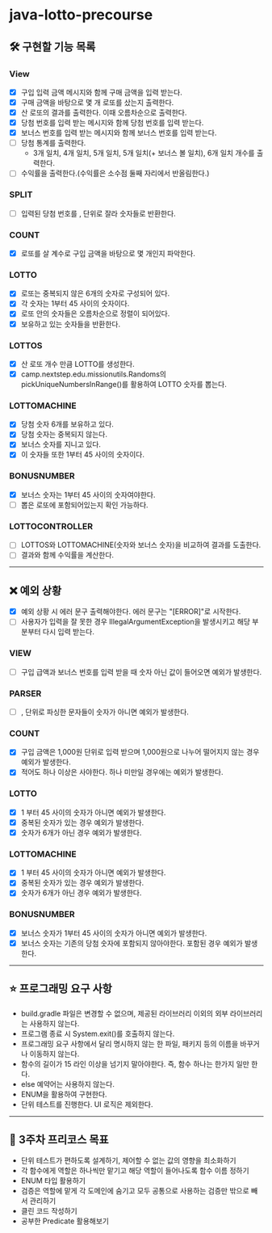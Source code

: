 # java-lotto-precourse

## 🛠️ 구현할 기능 목록

### View

- [X] 구입 입력 금액 메시지와 함께 구매 금액을 입력 받는다.
- [X] 구매 금액을 바탕으로 몇 개 로또를 샀는지 출력한다.
- [X] 산 로또의 결과를 출력한다. 이때 오름차순으로 출력한다.
- [X] 당첨 번호를 입력 받는 메시지와 함께 당첨 번호를 입력 받는다.
- [X] 보너스 번호를 입력 받는 메시지와 함께 보너스 번호를 입력 받는다.
- [ ] 당첨 통계를 출력한다.
    - 3개 일치, 4개 일치, 5개 일치, 5개 일치(+ 보너스 볼 일치), 6개 일치 개수를 출력한다.
- [ ] 수익률을 출력한다.(수익률은 소수점 둘째 자리에서 반올림한다.)

### SPLIT

- [ ] 입력된 당첨 번호를 , 단위로 잘라 숫자들로 반환한다.

### COUNT

- [X] 로또를 살 계수로 구입 금액을 바탕으로 몇 개인지 파악한다.

### LOTTO

- [X] 로또는 중복되지 않은 6개의 숫자로 구성되어 있다.
- [X] 각 숫자는 1부터 45 사이의 숫자이다.
- [X] 로또 안의 숫자들은 오름차순으로 정렬이 되어있다.
- [X] 보유하고 있는 숫자들을 반환한다.

### LOTTOS

- [X] 산 로또 개수 만큼 LOTTO를 생성한다.
- [X] camp.nextstep.edu.missionutils.Randoms의 pickUniqueNumbersInRange()를 활용하여 LOTTO 숫자를 뽑는다.

### LOTTOMACHINE

- [X] 당첨 숫자 6개를 보유하고 있다.
- [X] 당첨 숫자는 중복되지 않는다.
- [X] 보너스 숫자를 지니고 있다.
- [X] 이 숫자들 또한 1부터 45 사이의 숫자이다.

### BONUSNUMBER

- [X] 보너스 숫자는 1부터 45 사이의 숫자여야한다.
- [ ] 뽑은 로또에 포함되어있는지 확인 가능하다.

### LOTTOCONTROLLER

- [ ] LOTTOS와 LOTTOMACHINE(숫자와 보너스 숫자)을 비교하여 결과를 도출한다.
- [ ] 결과와 함께 수익률을 계산한다.

---

## ❌ 예외 상황

- [X] 예외 상황 시 에러 문구 출력해야한다. 에러 문구는 "[ERROR]"로 시작한다.
- [ ] 사용자가 입력을 잘 못한 경우 IllegalArgumentException을 발생시키고 해당 부분부터 다시 입력 받는다.

### VIEW

- [ ] 구입 급액과 보너스 번호를 입력 받을 때 숫자 아닌 값이 들어오면 예외가 발생한다.

### PARSER

- [ ] , 단위로 파싱한 문자들이 숫자가 아니면 예외가 발생한다.

### COUNT

- [X] 구입 금액은 1,000원 단위로 입력 받으며 1,000원으로 나누어 떨어지지 않는 경우 예외가 발생한다.
- [X] 적어도 하나 이상은 사야한다. 하나 미만일 경우에는 예외가 발생한다.

### LOTTO

- [X] 1 부터 45 사이의 숫자가 아니면 예외가 발생한다.
- [X] 중복된 숫자가 있는 경우 예외가 발생한다.
- [X] 숫자가 6개가 아닌 경우 예외가 발생한다.

### LOTTOMACHINE

- [X] 1 부터 45 사이의 숫자가 아니면 예외가 발생한다.
- [X] 중복된 숫자가 있는 경우 예외가 발생한다.
- [X] 숫자가 6개가 아닌 경우 예외가 발생한다.

### BONUSNUMBER

- [X] 보너스 숫자가 1부터 45 사이의 숫자가 아니면 예외가 발생한다.
- [X] 보너스 숫자는 기존의 당첨 숫자에 포함되지 않아야한다. 포함된 경우 예외가 발생한다.

---

## ⭐ 프로그래밍 요구 사항

- build.gradle 파일은 변경할 수 없으며, 제공된 라이브러리 이외의 외부 라이브러리는 사용하지 않는다.
- 프로그램 종료 시 System.exit()를 호출하지 않는다.
- 프로그래밍 요구 사항에서 달리 명시하지 않는 한 파일, 패키지 등의 이름을 바꾸거나 이동하지 않는다.
- 함수의 길이가 15 라인 이상을 넘기지 말아야한다. 즉, 함수 하나는 한가지 일만 한다.
- else 예약어는 사용하지 않는다.
- ENUM을 활용하여 구현한다.
- 단위 테스트를 진행한다. UI 로직은 제외한다.

---

## 💪 3주차 프리코스 목표

- 단위 테스트가 편하도록 설계하기, 제어할 수 없는 값의 영향을 최소화하기
- 각 함수에게 역할은 하나씩만 맡기고 해당 역할이 들어나도록 함수 이름 정하기
- ENUM 타입 활용하기
- 검증은 역할에 맡게 각 도메인에 숨기고 모두 공통으로 사용하는 검증만 밖으로 빼서 관리하기
- 클린 코드 작성하기
- 공부한 Predicate 활용해보기


